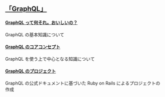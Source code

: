 ## [「GraphQL」](https://graphql.org)

#### [GraphQL って何それ。おいしいの？](https://github.com/DaisukeKarasawa/graphql-prc/tree/main/basic-chap)

GraphQL の基本知識について

#### [GraphQL のコアコンセプト](https://github.com/DaisukeKarasawa/graphql-prc/tree/main/core-chap)

GraphQL を使う上で中心となる知識について

#### [GraphQL のプロジェクト]()

GraphQL の公式ドキュメントに基づいた Ruby on Rails によるプロジェクトの作成

